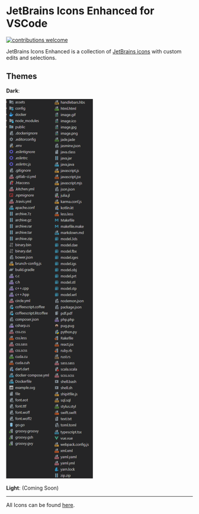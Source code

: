 # JetBrains Icons Enhanced for VSCode

[![contributions welcome](https://img.shields.io/badge/contributions-welcome-brightgreen)](https://github.com/brennondenny/vsc-jetbrains-icons-enhanced/issues)

JetBrains Icons Enhanced is a collection of
[JetBrains icons](https://jetbrains.design/intellij/resources/icons_list/) with
custom edits and selections.

## Themes

**Dark**:

![Dark Theme Exmaple](examples.png)

**Light**: (Coming Soon)

---

All Icons can be found
[here](https://jetbrains.design/intellij/resources/icons_list/).
